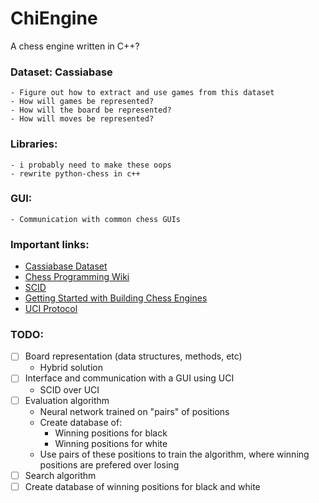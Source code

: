 # ChiEngine
A chess engine written in C++?

### Dataset: Cassiabase

	- Figure out how to extract and use games from this dataset
	- How will games be represented?
	- How will the board be represented?
	- How will moves be represented?
  
### Libraries:

	- i probably need to make these oops
	- rewrite python-chess in c++

### GUI:

	- Communication with common chess GUIs

### Important links:
- [Cassiabase Dataset](http://caissabase.co.uk/)
- [Chess Programming Wiki](https://www.chessprogramming.org/)
- [SCID](https://scid.sourceforge.net/)
- [Getting Started with Building Chess Engines](http://www.fam-petzke.de/cp_getstarted_en.shtml)
- [UCI Protocol](http://wbec-ridderkerk.nl/html/UCIProtocol.html)
  
### TODO:

  - [ ] Board representation (data structures, methods, etc)
    - Hybrid solution
  - [ ] Interface and communication with a GUI using UCI
  	- SCID over UCI
  - [ ] Evaluation algorithm
  	- Neural network trained on "pairs" of positions
  	- Create database of:
  		- Winning positions for black
  		- Winning positions for white
  	- Use pairs of these positions to train the algorithm, where winning positions are prefered over losing
  - [ ] Search algorithm
  - [ ] Create database of winning positions for black and white
